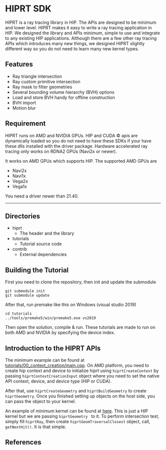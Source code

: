 # HIPRT SDK

HIPRT is a ray tracing library in HIP. The APIs are designed to be minimum and lower level. HIPRT makes it easy to write a ray tracing application in HIP. We designed the library and APIs minimum, simple to use and integrate to any existing HIP applications. Although there are a few other ray tracing APIs which introduces many new things, we designed HIPRT slightly different way so you do not need to learn many new kernel types. 


## Features

- Ray triangle intersection
- Ray custom primitive intersection
- Ray mask to filter geometries
- Several bounding volume hierarchy (BVH) options
- Load and store BVH handy for offline construction
- BVH import
- Motion blur

## Requirement

HIPRT runs on AMD and NVIDIA GPUs. HIP and CUDA &copy; apis are dynamically loaded so you do not need to have these SDKs if your have these dlls installed with the driver package. Hardware accelerated ray tracing only works on RDNA2 GPUs (Navi2x or newer). 

It works on AMD GPUs which supports HIP. The supported AMD GPUs are 

- Navi2x
- Navi1x
- Vega2x
- Vega1x

You need a driver newer than 21.40. 

----


## Directories

- hiprt
  - The header and the library
- tutorials
  - Tutorial source code
- contrib
  - External dependencies


## Building the Tutorial


First you need to clone the repository, then init and update the submodule

````
git submodule init
git submodule update
````

After that, run premake like this on Windows (visual studio 2019)

````
cd tutorials
../tools/premake5/win/premake5.exe vs2019
````

Then open the solution, compile & run. These tutorials are made to run on both AMD and NVIDIA by specifying the device index. 


## Introduction to the HIPRT APIs

The minimum example can be found at [tutorials/00_context_creation/main.cpp](tutorials/00_context_creation/main.cpp). On AMD platform, you need to create hip context and device to initialize hiprt using `hiprtCreateContext` by passing `hiprtContextCreationInput` object where you need to set the native API context, device, and device type (HIP or CUDA). 

After that, use `hiprtCreateGeometry` and `hiprtBuildGeometry` to create `hiprtGeometry`. Once you finished setting up objects on the host side, you can pass the object to your kernel. 

An example of minimum kernel can be found at [here](tutorials/01_geom_intersection/TestKernel.h). This is just a HIP kernel but we are passing `hiprtGeometry ` to it. To perform intersection test, simply fill `hiprtRay`, then create `hiprtGeomTraversalClosest` object, call, `getNextHit()`. It is that simple. 

## References
